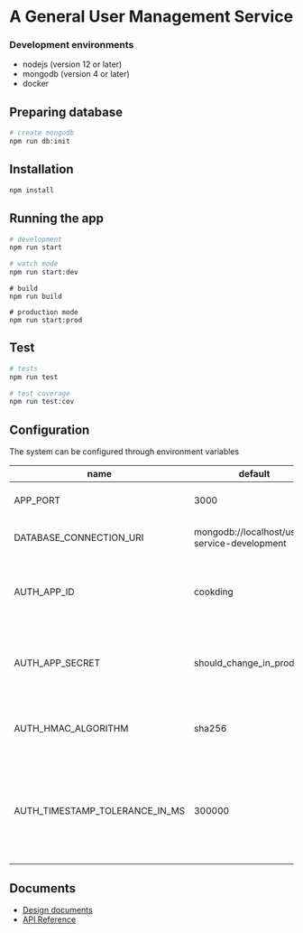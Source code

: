 # A General User Management Service

### Development environments

* nodejs (version 12 or later)
* mongodb (version 4 or later)
* docker

## Preparing database

```bash
# create mongodb
npm run db:init
```

## Installation

```bash
npm install
```

## Running the app

```bash
# development
npm run start

# watch mode
npm run start:dev
```

```
# build
npm run build

# production mode
npm run start:prod
```

## Test

```bash
# tests
npm run test

# test coverage
npm run test:cov
```

## Configuration

The system can be configured through environment variables

| name | default | description |
| ---- | ------- | ----------- |
| APP_PORT | 3000 | the port this system listens to |
| DATABASE_CONNECTION_URI | mongodb://localhost/users-service-development | the mongodb to use |
| AUTH_APP_ID | cookding | the application id used in the HMAC Auth Strategy |
| AUTH_APP_SECRET | should_change_in_prod | the application secret used in the HMAC Auth Strategy |
| AUTH_HMAC_ALGORITHM | sha256 | the hash algorithm used in the HMAC Auth Strategy |
| AUTH_TIMESTAMP_TOLERANCE_IN_MS | 300000 | timestamp 300000 ms before or after current time will fail the HMAC Auth Strategy |

## Documents

* [Design documents](./docs/README.md)
* [API Reference](./docs/api/README.md)
